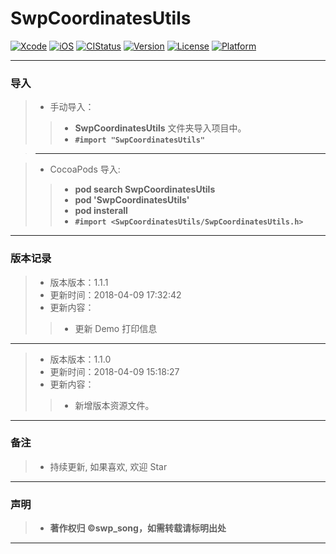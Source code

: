 # SwpCoordinatesUtils

[![Xcode](https://img.shields.io/badge/Xcode-9.3-25B1F6.svg)](https://developer.apple.com/xcode)
[![iOS](https://img.shields.io/badge/iOS-8.0+-1C75AF.svg)](https://developer.apple.com/xcode)
[![CIStatus](http://img.shields.io/travis/swp-song/SwpCoordinatesUtils.svg?style=flat)](https://travis-ci.org/swp-song/SwpCoordinatesUtils)
[![Version](https://img.shields.io/cocoapods/v/SwpCoordinatesUtils.svg?style=flat)](http://cocoapods.org/pods/SwpCoordinatesUtils)
[![License](https://img.shields.io/cocoapods/l/SwpCoordinatesUtils.svg?style=flat)](http://cocoapods.org/pods/SwpCoordinatesUtils)
[![Platform](https://img.shields.io/cocoapods/p/SwpCoordinatesUtils.svg?style=flat)](http://cocoapods.org/pods/SwpCoordinatesUtils)


-------

### 导入
> * 手动导入：
>
>> * **SwpCoordinatesUtils** 文件夹导入项目中。
>> * **`#import "SwpCoordinatesUtils"`**


> -------

> * CocoaPods 导入:
>
>> * **pod search SwpCoordinatesUtils**
>> * **pod 'SwpCoordinatesUtils'**
>> * **pod insterall**
>> * **`#import <SwpCoordinatesUtils/SwpCoordinatesUtils.h>`**

-------

### 版本记录


> * 版本版本：1.1.1
> * 更新时间：2018-04-09 17:32:42
> * 更新内容：
>
>>  * 更新 Demo 打印信息

-------

> * 版本版本：1.1.0
> * 更新时间：2018-04-09 15:18:27
> * 更新内容：
>
>>  * 新增版本资源文件。

-------


### 备注

> * 持续更新, 如果喜欢, 欢迎 Star

-------

### 声明

 > * **著作权归 ©swp_song，如需转载请标明出处**

-------



